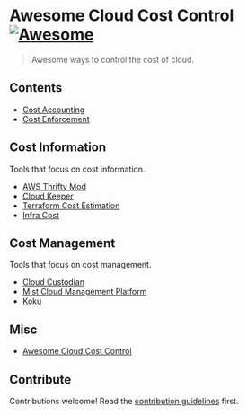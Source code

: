 # Awesome Cloud Cost Control [![Awesome](https://awesome.re/badge.svg)](https://awesome.re)

> Awesome ways to control the cost of cloud.


## Contents

- [Cost Accounting](#cost-accounting)
- [Cost Enforcement](#cost-enforcement)


## Cost Information

Tools that focus on cost information.

- [AWS Thrifty Mod](https://github.com/turbot/steampipe-mod-aws-thrifty)
- [Cloud Keeper](https://github.com/someengineering/cloudkeeper)
- [Terraform Cost Estimation](https://github.com/antonbabenko/terraform-cost-estimation)
- [Infra Cost](https://github.com/infracost/infracost)


## Cost Management

Tools that focus on cost management.

- [Cloud Custodian](https://github.com/cloud-custodian/cloud-custodian)
- [Mist Cloud Management Platform](https://github.com/mistio/mist-ce)
- [Koku](https://github.com/project-koku/koku)


## Misc

- [Awesome Cloud Cost Control](https://github.com/Funkmyster/awesome-cloud-cost-control.git)



## Contribute

Contributions welcome! Read the [contribution guidelines](contributing.md) first.
